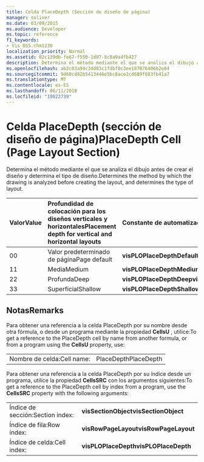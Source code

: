 ```yaml
---
title: Celda PlaceDepth (Sección de diseño de página)
manager: soliver
ms.date: 03/09/2015
ms.audience: Developer
ms.topic: reference
f1_keywords:
- Vis_DSS.chm1230
localization_priority: Normal
ms.assetid: 02c139db-fe67-f550-1d07-8c8a9a4fb427
description: Determina el método mediante el que se analiza el dibujo antes de crear el diseño y determina el tipo de diseño.
ms.openlocfilehash: ab2c83a94c3dd03c1fdbf0c3ee187076406b2e84
ms.sourcegitcommit: 9d60cd82b5413446e5bc8ace2cd689f683fb41a7
ms.translationtype: MT
ms.contentlocale: es-ES
ms.lasthandoff: 06/11/2018
ms.locfileid: "19822739"
---
```

# <a name="placedepth-cell-page-layout-section"></a><span data-ttu-id="b9277-103">Celda PlaceDepth (sección de diseño de página)</span><span class="sxs-lookup"><span data-stu-id="b9277-103">PlaceDepth Cell (Page Layout Section)</span></span>

<span data-ttu-id="b9277-104">Determina el método mediante el que se analiza el dibujo antes de crear el diseño y determina el tipo de diseño.</span><span class="sxs-lookup"><span data-stu-id="b9277-104">Determines the method by which the drawing is analyzed before creating the layout, and determines the type of layout.</span></span>
  
|<span data-ttu-id="b9277-105">**Valor**</span><span class="sxs-lookup"><span data-stu-id="b9277-105">**Value**</span></span>|<span data-ttu-id="b9277-106">**Profundidad de colocación para los diseños verticales y horizontales**</span><span class="sxs-lookup"><span data-stu-id="b9277-106">**Placement depth for vertical and horizontal layouts**</span></span>|<span data-ttu-id="b9277-107">**Constante de automatización**</span><span class="sxs-lookup"><span data-stu-id="b9277-107">**Automation constant**</span></span>|
|:-----|:-----|:-----|
| <span data-ttu-id="b9277-108">0</span><span class="sxs-lookup"><span data-stu-id="b9277-108">0</span></span>  <br/> | <span data-ttu-id="b9277-109">Valor predeterminado de página</span><span class="sxs-lookup"><span data-stu-id="b9277-109">Page default</span></span>  <br/> |<span data-ttu-id="b9277-110">**visPLOPlaceDepthDefault**</span><span class="sxs-lookup"><span data-stu-id="b9277-110">**visPLOPlaceDepthDefault**</span></span> <br/> |
| <span data-ttu-id="b9277-111">1</span><span class="sxs-lookup"><span data-stu-id="b9277-111">1</span></span>  <br/> | <span data-ttu-id="b9277-112">Media</span><span class="sxs-lookup"><span data-stu-id="b9277-112">Medium</span></span>  <br/> |<span data-ttu-id="b9277-113">**visPLOPlaceDepthMedium**</span><span class="sxs-lookup"><span data-stu-id="b9277-113">**visPLOPlaceDepthMedium**</span></span> <br/> |
| <span data-ttu-id="b9277-114">2</span><span class="sxs-lookup"><span data-stu-id="b9277-114">2</span></span>  <br/> | <span data-ttu-id="b9277-115">Profunda</span><span class="sxs-lookup"><span data-stu-id="b9277-115">Deep</span></span>  <br/> |<span data-ttu-id="b9277-116">**visPLOPlaceDepthDeep**</span><span class="sxs-lookup"><span data-stu-id="b9277-116">**visPLOPlaceDepthDeep**</span></span> <br/> |
| <span data-ttu-id="b9277-117">3</span><span class="sxs-lookup"><span data-stu-id="b9277-117">3</span></span>  <br/> | <span data-ttu-id="b9277-118">Superficial</span><span class="sxs-lookup"><span data-stu-id="b9277-118">Shallow</span></span>  <br/> |<span data-ttu-id="b9277-119">**visPLOPlaceDepthShallow**</span><span class="sxs-lookup"><span data-stu-id="b9277-119">**visPLOPlaceDepthShallow**</span></span> <br/> |
   
## <a name="remarks"></a><span data-ttu-id="b9277-120">Notas</span><span class="sxs-lookup"><span data-stu-id="b9277-120">Remarks</span></span>

<span data-ttu-id="b9277-121">Para obtener una referencia a la celda PlaceDepth por su nombre desde otra fórmula, o desde un programa mediante la propiedad **CellsU** , utilice:</span><span class="sxs-lookup"><span data-stu-id="b9277-121">To get a reference to the PlaceDepth cell by name from another formula, or from a program using the **CellsU** property, use:</span></span> 
  
|||
|:-----|:-----|
| <span data-ttu-id="b9277-122">Nombre de celda:</span><span class="sxs-lookup"><span data-stu-id="b9277-122">Cell name:</span></span>  <br/> | <span data-ttu-id="b9277-123">PlaceDepth</span><span class="sxs-lookup"><span data-stu-id="b9277-123">PlaceDepth</span></span>  <br/> |
   
<span data-ttu-id="b9277-124">Para obtener una referencia a la celda PlaceDepth por su índice desde un programa, utilice la propiedad **CellsSRC** con los argumentos siguientes:</span><span class="sxs-lookup"><span data-stu-id="b9277-124">To get a reference to the PlaceDepth cell by index from a program, use the **CellsSRC** property with the following arguments:</span></span> 
  
|||
|:-----|:-----|
| <span data-ttu-id="b9277-125">Índice de sección:</span><span class="sxs-lookup"><span data-stu-id="b9277-125">Section index:</span></span>  <br/> |<span data-ttu-id="b9277-126">**visSectionObject**</span><span class="sxs-lookup"><span data-stu-id="b9277-126">**visSectionObject**</span></span> <br/> |
| <span data-ttu-id="b9277-127">Índice de fila:</span><span class="sxs-lookup"><span data-stu-id="b9277-127">Row index:</span></span>  <br/> |<span data-ttu-id="b9277-128">**visRowPageLayout**</span><span class="sxs-lookup"><span data-stu-id="b9277-128">**visRowPageLayout**</span></span> <br/> |
| <span data-ttu-id="b9277-129">Índice de celda:</span><span class="sxs-lookup"><span data-stu-id="b9277-129">Cell index:</span></span>  <br/> |<span data-ttu-id="b9277-130">**visPLOPlaceDepth**</span><span class="sxs-lookup"><span data-stu-id="b9277-130">**visPLOPlaceDepth**</span></span> <br/> |
   

